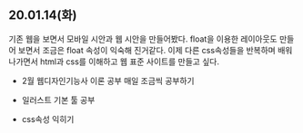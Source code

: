 ## 20.01.14(화)

기존 웹을 보면서 모바일 시안과 웹 시안을 만들어봤다.
float을 이용한 레이아웃도 만들어 보면서
조금은 float 속성이 익숙해 진거같다.
이제 다른 css속성들을 반복하며 배워나가면서
html과 css를 이해하고 웹 표준 사이트를 만들고 싶다.

+ 2월 웹디자인기능사 이론 공부 매일 조금씩 공부하기

+ 일러스트 기본 툴 공부

+ css속성 익히기

